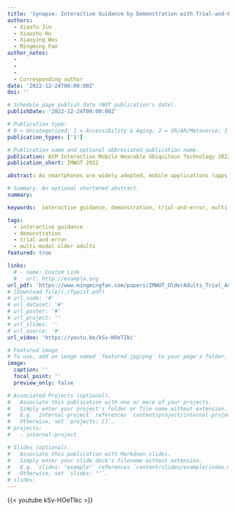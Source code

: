 ```yaml
---
title: 'Synapse: Interactive Guidance by Demonstration with Trial-and-Error Support for Older Adults to Use Smartphone Apps'
authors:
  - Xiaofu Jin
  - Xiaozhu Hu 
  - Xiaoying Wei
  - Mingming Fan
author_notes:
  - 
  - 
  - 
  - Corresponding author
date: '2022-12-24T00:00:00Z'
doi: ''

# Schedule page publish date (NOT publication's date).
publishDate: '2022-12-24T00:00:00Z'

# Publication type: 
# 0 = Uncategorized; 1 = Accessibility & Aging; 2 = VR/AR/Metaverse; 3 = Human-AI Collaboration; 4 = UX Methodology; 5 = Social Computing; 6 = Sensing; 
publication_types: ['1']

# Publication name and optional abbreviated publication name.
publication: ACM Interaction Mobile Wearable Ubiquitous Technology 2022
publication_short: IMWUT 2022

abstract: As smartphones are widely adopted, mobile applications (apps) are emerging to provide critical services such as food delivery and telemedicine. While bring convenience to everyday life, this trend may create barriers for older adults who tend to be less tech-savvy than young people. In-person or screen sharing support is helpful but limited by the help-givers’ availability. Video tutorials can be useful but require users to switch contexts between watching the tutorial and performing the corresponding actions in the app, which is cumbersome to do on a mobile phone. Although interactive tutorials have been shown to be promising, none was designed for older adults. Furthermore, the trial-and-error approach has been shown to be beneficial for older adults, but they often lack support to use the approach. Inspired by both interactive tutorials and trial-and-error approach, we designed an app-independent mobile service, Synapse, for help-givers to create a multimodal interactive tutorial on a smartphone and for help-receivers (e.g., older adults) to receive interactive guidance with trial-and-error support when they work on the same task. We conducted a user study with 18 older adults who were 60 and over. Our quantitative and qualitative results show that Synapse provided better support than the traditional video approach and enabled participants to feel more confident and motivated. Lastly, we present further design considerations to better support older adults with trial-and-error on smartphones.

# Summary. An optional shortened abstract.
summary:

keywords:  interactive guidance, demonstration, trial-and-error, multi-modal older adults

tags:
  - interactive guidance
  - demonstration
  - trial-and-error
  - multi-modal older adults
featured: true

links:
  # - name: Custom Link
  #   url: http://example.org
url_pdf: 'https://www.mingmingfan.com/papers/IMWUT_OlderAdults_Trial_And_Error.pdf'
# [Download file](./Typist.pdf)
# url_code: '#'
# url_dataset: '#'
# url_poster: '#'
# url_project: ''
# url_slides: ''
# url_source: '#'
url_video: 'https://youtu.be/kSv-HOeTIkc'

# Featured image
# To use, add an image named `featured.jpg/png` to your page's folder.
image:
  caption: ''
  focal_point: ''
  preview_only: false

# Associated Projects (optional).
#   Associate this publication with one or more of your projects.
#   Simply enter your project's folder or file name without extension.
#   E.g. `internal-project` references `content/project/internal-project/index.md`.
#   Otherwise, set `projects: []`.
# projects:
#   - internal-project

# Slides (optional).
#   Associate this publication with Markdown slides.
#   Simply enter your slide deck's filename without extension.
#   E.g. `slides: "example"` references `content/slides/example/index.md`.
#   Otherwise, set `slides: ""`.
# slides:
---
```


{{< youtube kSv-HOeTIkc >}}


